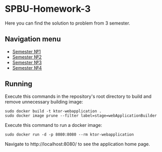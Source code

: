 # SPBU-Homework-3
Here you can find the solution to problem from 3 semester.

## Navigation menu
* [Semester №1](https://github.com/GirZ0n/SPBU-Homework-1) 
* [Semester №2](https://github.com/GirZ0n/SPBU-Homework-2) 
* [Semester №3](https://github.com/GirZ0n/SPBU-Homework-3) 
* [Semester №4](https://github.com/GirZ0n/SPBU-Homework-4) 

## Running
Execute this commands in the repository's root directory to build and remove unnecessary building image:
```
sudo docker build -t ktor-webapplication .
sudo docker image prune --filter label=stage=webApplicationBuilder
```

Execute this command to run a docker image:
```
sudo docker run -d -p 8080:8080 --rm ktor-webapplication
```

Navigate to http://localhost:8080/ to see the application home page.
